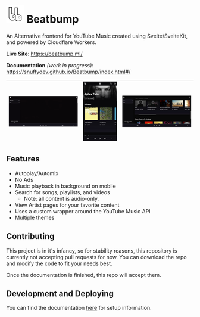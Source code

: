 # <img src="/.repo/images/logo-header.png" width=48 height=48 /> Beatbump

An Alternative frontend for YouTube Music created using Svelte/SvelteKit, and powered by Cloudflare Workers.

**Live Site**: https://beatbump.ml/

**Documentation** _(work in progress)_: https://snuffydev.github.io/Beatbump/index.html#/

| <img src="/.repo/images/artistpagegif.gif" width="640" height="auto"/> | <img src="/.repo/images/pwa.jpg" width="320" height="auto"/> | <img src="/.repo/images/trending.jpeg" width="640" height="auto"/> |
| ---------------------------------------------------------------------- | ------------------------------------------------------------ | ------------------------------------------------------------------ |

## Features

- Autoplay/Automix
- No Ads
- Music playback in background on mobile
- Search for songs, playlists, and videos
  - Note: all content is audio-only.
- View Artist pages for your favorite content
- Uses a custom wrapper around the YouTube Music API
- Multiple themes

## Contributing

This project is in it's infancy, so for stability reasons, this repository is currently not accepting pull requests for now. You can download the repo and modify the code to fit your needs best.

Once the documentation is finished, this repo will accept them.

## Development and Deploying

You can find the documentation [here](https://snuffydev.github.io/Beatbump/#/) for setup information.
